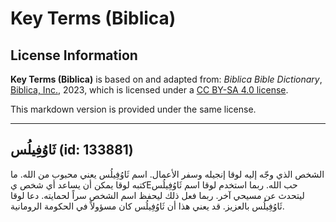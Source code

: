# Key Terms (Biblica)

## License Information

**Key Terms (Biblica)** is based on and adapted from: _Biblica Bible Dictionary_, [Biblica, Inc.](https://www.biblica.com/), 2023, which is licensed under a [CC BY-SA 4.0 license](https://creativecommons.org/licenses/by-sa/4.0/legalcode.en).

This markdown version is provided under the same license.



--------------------------------

## ثَاوُفِيلُس (id: 133881)

 الشخص الذي وجّه إليه لوقا إنجيله وسفر الأعمال. اسم ثَاوُفِيلُس يعني محبوب من الله. ما كتبه لوقا يمكن أن يساعد أي شخص يEحب الله. ربما استخدم لوقا اسم ثَاوُفِيلُس ليتحدث عن مسيحي آخر. ربما فعل ذلك ليحفظ اسم الشخص سراً لحمايته. دعا لوقا ثَاوُفِيلُس بالعزيز. قد يعني هذا أن ثَاوُفِيلُس كان مسؤولاً في الحكومة الرومانية.


